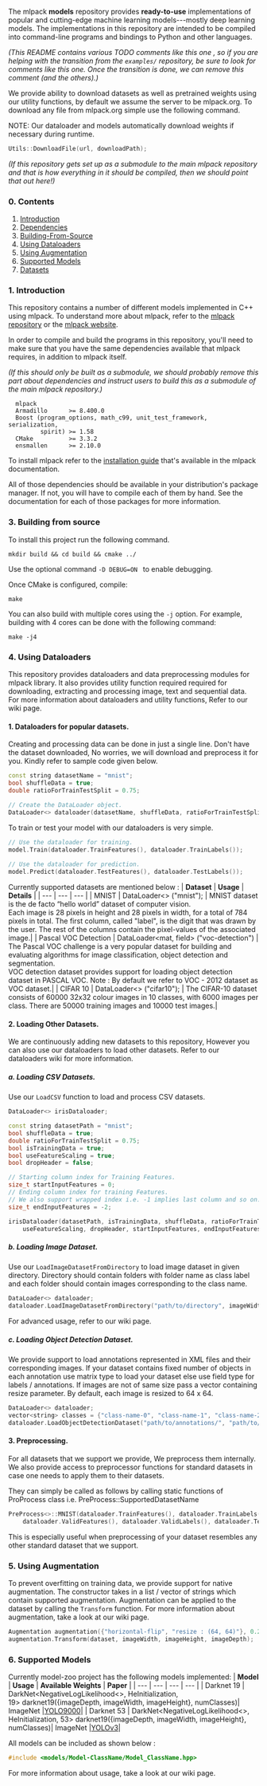 The mlpack **models** repository provides **ready-to-use** implementations of popular
and cutting-edge machine learning models---mostly deep learning models.  The
implementations in this repository are intended to be compiled into command-line
programs and bindings to Python and other languages.

_(This README contains various TODO comments like this one , so if you are
helping with the transition from the `examples/` repository, be sure to look for
comments like this one.  Once the transition is done, we can remove this
comment (and the others).)_

We provide ability to download datasets as well as pretrained weights using our
utility functions, by default we assume the server to be mlpack.org.
To download any file from mlpack.org simple use the following command.

NOTE: Our dataloader and models automatically download weights if necessary during
runtime.

```cpp
Utils::DownloadFile(url, downloadPath);
```

_(If this repository gets set up as a submodule to the main mlpack repository
and that is how everything in it should be compiled, then we should point that
out here!)_

### 0. Contents

  1. [Introduction](#1-introduction)
  2. [Dependencies](#2-dependencies)
  3. [Building-From-Source](#3-building-from-source)
  4. [Using Dataloaders](#4-using-dataloaders)
  5. [Using Augmentation](#5-using-augmentation)
  6. [Supported Models](#6-supported-models)
  7. [Datasets](#7-datasets)

###  1. Introduction

This repository contains a number of different models implemented in C++ using
mlpack. To understand more about mlpack, refer to the [mlpack
repository](https://github.com/mlpack/mlpack/) or the [mlpack
website](https://www.mlpack.org/).

In order to compile and build the programs in this repository, you'll need to
make sure that you have the same dependencies available that mlpack requires, in
addition to mlpack itself.

_(If this should only be built as a submodule, we should probably remove this
part about dependencies and instruct users to build this as a submodule of the
main mlpack repository.)_

      mlpack
      Armadillo      >= 8.400.0
      Boost (program_options, math_c99, unit_test_framework, serialization,
             spirit) >= 1.58
      CMake          >= 3.3.2
      ensmallen      >= 2.10.0

To install mlpack refer to the [installation
guide](https://www.mlpack.org/docs.html) that's available in the mlpack
documentation.

All of those dependencies should be available in your distribution's package
manager. If not, you will have to compile each of them by hand. See the
documentation for each of those packages for more information.

### 3. Building from source

To install this project run the following command.

  `mkdir build && cd build && cmake ../`

Use the optional command `-D DEBUG=ON ` to enable debugging.

Once CMake is configured, compile:

  `make`

You can also build with multiple cores using the `-j` option.  For example,
building with 4 cores can be done with the following command:

  `make -j4`

### 4. Using Dataloaders

This repository provides dataloaders and data preprocessing modules for mlpack library.
It also provides utility function required required for downloading, extracting and processing
image, text and sequential data. For more information about dataloaders and utility functions,
Refer to our wiki page.

#### 1. Dataloaders for popular datasets.

Creating and processing data can be done in just a single line. Don't have the dataset downloaded,
No worries, we will download and preprocess it for you. Kindly refer to sample code given below.

```cpp
const string datasetName = "mnist";
bool shuffleData = true;
double ratioForTrainTestSplit = 0.75;

// Create the DataLoader object.
DataLoader<> dataloader(datasetName, shuffleData, ratioForTrainTestSplit);
```

To train or test your model with our dataloaders is very simple.
```cpp
// Use the dataloader for training.
model.Train(dataloader.TrainFeatures(), dataloader.TrainLabels());
 
// Use the dataloader for prediction.
model.Predict(dataloader.TestFeatures(), dataloader.TestLabels());
```

Currently supported datasets are mentioned below :
|  **Dataset** | **Usage** | **Details** |
| --- | --- | --- |
|  MNIST | DataLoader<>&nbsp;("mnist"); | MNIST dataset is the de facto “hello world” dataset of computer vision.<br/> Each image is 28 pixels in height and 28 pixels in width, for a total of 784 pixels in total. The first column, called "label", is the digit that was drawn by the user. The rest of the columns contain the pixel-values of the associated image.|
|  Pascal VOC Detection | DataLoader<mat, field<vec>>&nbsp;("voc-detection") | The Pascal VOC challenge is a very popular dataset for building and evaluating algorithms for image classification, object detection and segmentation.<br/> VOC detection dataset provides support for loading object detection dataset in PASCAL VOC. Note : By default we refer to VOC - 2012 dataset as VOC dataset.|
| CIFAR 10 | DataLoader<>&nbsp;("cifar10"); | The CIFAR-10 dataset consists of 60000 32x32 colour images in 10 classes, with 6000 images per class. There are 50000 training images and 10000 test images.|

#### 2. Loading Other Datasets.

We are continuously adding new datasets to this repository, However you can also
use our dataloaders to load other datasets. Refer to our dataloaders wiki for more
information.

##### a. Loading CSV Datasets.
Use our `LoadCSV` function to load and process CSV datasets.

```cpp
DataLoader<> irisDataloader;

const string datasetPath = "mnist";
bool shuffleData = true;
double ratioForTrainTestSplit = 0.75;
bool isTrainingData = true;
bool useFeatureScaling = true;
bool dropHeader = false;

// Starting column index for Training Features.
size_t startInputFeatures = 0;
// Ending column index for training Features.
// We also support wrapped index i.e. -1 implies last column and so on.
size_t endInputFeatures = -2;

irisDataloader(datasetPath, isTrainingData, shuffleData, ratioForTrainTestSplit,
    useFeatureScaling, dropHeader, startInputFeatures, endInputFeatures);
```

##### b. Loading Image Dataset.

Use our `LoadImageDatasetFromDirectory` to load image dataset in given directory. Directory should contain folders with folder name as class label and each folder should contain images corresponding to the class name.

```cpp
DataLoader<> dataloader;
dataloader.LoadImageDatasetFromDirectory("path/to/directory", imageWidth, imageHeight, imageDepth);
```

For advanced usage, refer to our wiki page.

##### c. Loading Object Detection Dataset.

We provide support to load annotations represented in XML files and their corresponding images. If your dataset contains fixed number of objects in each annotation use matrix type to load your dataset else use field type for labels / annotations. If images are not of same size pass a vector containing resize parameter. By default, each image is resized to 64 x 64.

 ```cpp
 DataLoader<> dataloader;
 vector<string> classes = {"class-name-0", "class-name-1", "class-name-2"}
 dataloader.LoadObjectDetectionDataset("path/to/annotations/", "path/to/images/", classes);
 ```

#### 3. Preprocessing.

For all datasets that we support we provide, We preprocess them internally. We also
provide access to preprocessor functions for standard datasets in case one needs to
apply them to their datasets.

They can simply be called as follows by calling static functions of ProProcess class i.e.
PreProcess::SupportedDatasetName

```cpp
PreProcess<>::MNIST(dataloader.TrainFeatures(), dataloader.TrainLabels(),
    dataloader.ValidFeatures(), dataloader.ValidLabels(), dataloader.TestFeatures());
```

This is especially useful when preprocessing of your dataset resembles any other standard
dataset that we support.
### 5. Using Augmentation

To prevent overfitting on training data, we provide support for native augmentation. The constructor takes in a list / vector of strings which contain supported augmentation. Augmentation can be applied to the dataset by calling the `Transform` function. For more information about augmentation, take a look at our wiki page.

```cpp
Augmentation augmentation({"horizontal-flip", "resize : (64, 64)"}, 0.2);
augmentation.Transform(dataset, imageWidth, imageHeight, imageDepth);
```

### 6. Supported Models

Currently model-zoo project has the following models implemented:
|  **Model** | **Usage** | **Available Weights** | **Paper** |
| --- | --- | --- | --- |
|  Darknet&nbsp;19 | DarkNet<NegativeLogLikelihood<>, HeInitialization, 19>&nbsp;darknet19({imageDepth, imageWidth, imageHeight}, numClasses)| ImageNet |[YOLO9000](https://pjreddie.com/media/files/papers/YOLO9000.pdf)|
|  Darknet&nbsp;53 | DarkNet<NegativeLogLikelihood<>, HeInitialization, 53>&nbsp;darknet19({imageDepth, imageWidth, imageHeight}, numClasses)| ImageNet |[YOLOv3](https://pjreddie.com/media/files/papers/YOLOv3.pdf)|

All models can be included as shown below :
```cpp
#include <models/Model-ClassName/Model_ClassName.hpp>
```

For more information about usage, take a look at our wiki page.
